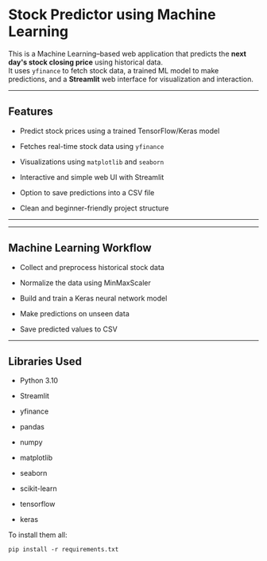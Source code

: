 Stock Predictor using Machine Learning
======================================

This is a Machine Learning–based web application that predicts the **next day's stock closing price** using historical data.  
It uses `yfinance` to fetch stock data, a trained ML model to make predictions, and a **Streamlit** web interface for visualization and interaction.

* * *

Features
--------

*   Predict stock prices using a trained TensorFlow/Keras model
    
*   Fetches real-time stock data using `yfinance`
    
*   Visualizations using `matplotlib` and `seaborn`
    
*   Interactive and simple web UI with Streamlit
    
*   Option to save predictions into a CSV file
    
*   Clean and beginner-friendly project structure
    

* * *



* * *

Machine Learning Workflow
-------------------------

*   Collect and preprocess historical stock data
    
*   Normalize the data using MinMaxScaler
    
*   Build and train a Keras neural network model
    
*   Make predictions on unseen data
    
*   Save predicted values to CSV
    

* * *

Libraries Used
--------------

*   Python 3.10
    
*   Streamlit
    
*   yfinance
    
*   pandas
    
*   numpy
    
*   matplotlib
    
*   seaborn
    
*   scikit-learn
    
*   tensorflow
    
*   keras
    

To install them all:

`pip install -r requirements.txt`
